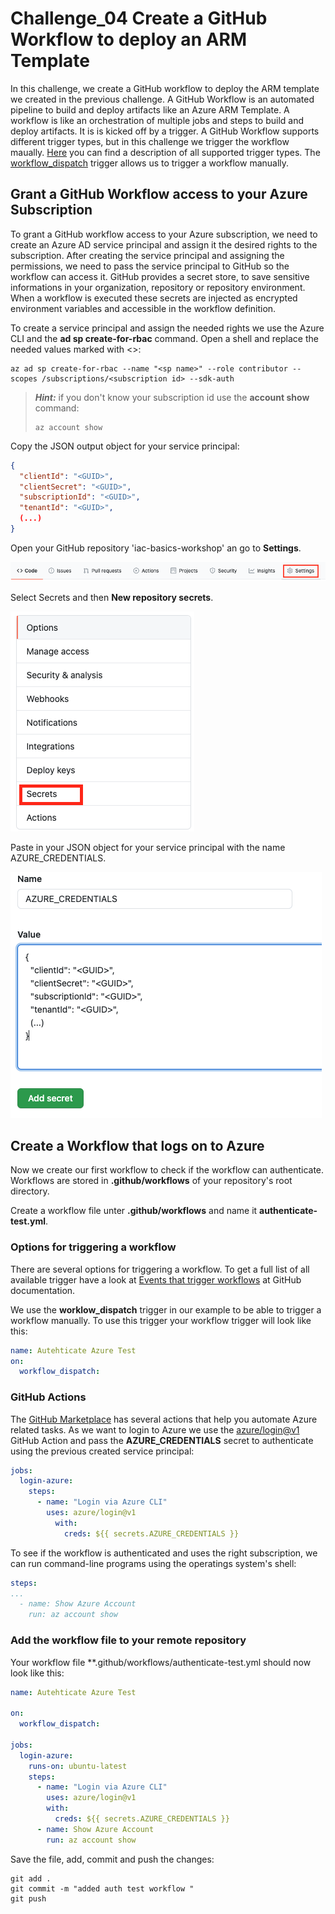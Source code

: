 # Challenge_04 Create a GitHub Workflow to deploy an ARM Template

In this challenge, we create a GitHub workflow to deploy the ARM template we created in the previous challenge.
A GitHub Workflow is an automated pipeline to build and deploy artifacts like an Azure ARM Template. A workflow is like an orchestration of multiple jobs and steps to build and deploy artifacts. It is is kicked off by a trigger. A GitHub Workflow supports different trigger types, but in this challenge we trigger the workflow maually.
[Here](https://docs.github.com/en/actions/reference/events-that-trigger-workflows) you can find a description of all supported trigger types.
The [workflow_dispatch](https://docs.github.com/en/actions/reference/events-that-trigger-workflows#workflow_dispatch) trigger allows us to trigger a workflow manually.


## Grant a GitHub Workflow access to your Azure Subscription

To grant a GitHub workflow access to your Azure subscription, we need to create an Azure AD service principal and assign it the desired rights to the subscription. After creating the service principal and assigning the permissions, we need to pass the service principal to GitHub so the workflow can access it. GitHub provides a secret store, to save sensitive informations in your organization, repository or repository environment. When a workflow is executed these secrets are injected as encrypted environment variables and accessible in the workflow definition.

To create a service principal and assign the needed rights we use the Azure CLI and the **ad sp create-for-rbac** command. Open a shell and replace the needed values marked with <>:

```Shell
az ad sp create-for-rbac --name "<sp name>" --role contributor --scopes /subscriptions/<subscription id> --sdk-auth  
```

> **_Hint:_** if you don't know your subscription id use the **account show** command:
> ```
> az account show
> ```

Copy the JSON output object for your service principal:

```JSON
{
  "clientId": "<GUID>",
  "clientSecret": "<GUID>",
  "subscriptionId": "<GUID>",
  "tenantId": "<GUID>",
  (...)
}
```

Open your GitHub repository 'iac-basics-workshop' an go to **Settings**.

![repo settings](./images/github-repo-settings.png)


Select Secrets and then **New repository secrets**.

![select secrets](./images/select-secrets.png)


Paste in your JSON object for your service principal with the name AZURE_CREDENTIALS.

![az creds](./images/azure-credentials.png)


## Create a Workflow that logs on to Azure

Now we create our first workflow to check if the workflow can authenticate.
Workflows are stored in **.github/workflows** of your repository's root directory.

Create a workflow file unter **.github/workflows** and name it **authenticate-test.yml**.

### Options for triggering a workflow 

There are several options for triggering a workflow. To get a full list of all available trigger have a look at [Events that trigger workflows](https://docs.github.com/en/actions/reference/events-that-trigger-workflows) at GitHub documentation.

We use the **worklow_dispatch** trigger in our example to be able to trigger a workflow manually. To use this trigger your workflow trigger will look like this:

```yaml
name: Autehticate Azure Test
on:
  workflow_dispatch:
```

### GitHub Actions

The [GitHub Marketplace](https://github.com/marketplace?type=actions&query=azure) has several actions that help you automate Azure related tasks.
As we want to login to Azure we use the [azure/login@v1](https://github.com/Azure/login) GitHub Action and pass the **AZURE_CREDENTIALS** secret to authenticate using the previous created service principal:

``` yaml
jobs:
  login-azure:
    steps:
      - name: "Login via Azure CLI"
        uses: azure/login@v1
          with:
            creds: ${{ secrets.AZURE_CREDENTIALS }}
```

To see if the workflow is authenticated and uses the right subscription, we can run command-line programs using the operatings system's shell:

```yaml
steps:
...
  - name: Show Azure Account
    run: az account show
```

### Add the workflow file to your remote repository

Your workflow file **.github/workflows/authenticate-test.yml should now look like this:

```yaml
name: Autehticate Azure Test

on:
  workflow_dispatch:

jobs:
  login-azure:
    runs-on: ubuntu-latest
    steps:
      - name: "Login via Azure CLI"
        uses: azure/login@v1
        with:
          creds: ${{ secrets.AZURE_CREDENTIALS }}
      - name: Show Azure Account
        run: az account show
```

Save the file, add, commit and push the changes:

```Shell
git add .
git commit -m "added auth test workflow "
git push
```



